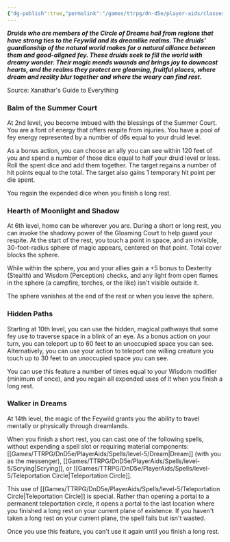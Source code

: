 ```yaml
---
{"dg-publish":true,"permalink":"/games/ttrpg/dn-d5e/player-aids/classes/class-specialisations/druid-circle-of-dreams/","tags":["TTRPG/DND/5e"],"noteIcon":""}
---
```



**_Druids who are members of the Circle of Dreams hail from regions that have strong ties to the Feywild and its dreamlike realms. The druids’ guardianship of the natural world makes for a natural alliance between them and good-aligned fey. These druids seek to fill the world with dreamy wonder. Their magic mends wounds and brings joy to downcast hearts, and the realms they protect are gleaming, fruitful places, where dream and reality blur together and where the weary can find rest._**

Source: Xanathar's Guide to Everything

### Balm of the Summer Court

At 2nd level, you become imbued with the blessings of the Summer Court. You are a font of energy that offers respite from injuries. You have a pool of fey energy represented by a number of d6s equal to your druid level.

As a bonus action, you can choose an ally you can see within 120 feet of you and spend a number of those dice equal to half your druid level or less. Roll the spent dice and add them together. The target regains a number of hit points equal to the total. The target also gains 1 temporary hit point per die spent.

You regain the expended dice when you finish a long rest.

### Hearth of Moonlight and Shadow

At 6th level, home can be wherever you are. During a short or long rest, you can invoke the shadowy power of the Gloaming Court to help guard your respite. At the start of the rest, you touch a point in space, and an invisible, 30-foot-radius sphere of magic appears, centered on that point. Total cover blocks the sphere.

While within the sphere, you and your allies gain a +5 bonus to Dexterity (Stealth) and Wisdom (Perception) checks, and any light from open flames in the sphere (a campfire, torches, or the like) isn't visible outside it.

The sphere vanishes at the end of the rest or when you leave the sphere.

### Hidden Paths

Starting at 10th level, you can use the hidden, magical pathways that some fey use to traverse space in a blink of an eye. As a bonus action on your turn, you can teleport up to 60 feet to an unoccupied space you can see. Alternatively, you can use your action to teleport one willing creature you touch up to 30 feet to an unoccupied space you can see.

You can use this feature a number of times equal to your Wisdom modifier (minimum of once), and you regain all expended uses of it when you finish a long rest.

### Walker in Dreams

At 14th level, the magic of the Feywild grants you the ability to travel mentally or physically through dreamlands.

When you finish a short rest, you can cast one of the following spells, without expending a spell slot or requiring material components: [[Games/TTRPG/DnD5e/PlayerAids/Spells/level-5/Dream\|Dream]] (with you as the messenger), [[Games/TTRPG/DnD5e/PlayerAids/Spells/level-5/Scrying\|Scrying]], or [[Games/TTRPG/DnD5e/PlayerAids/Spells/level-5/Teleportation Circle\|Teleportation Circle]].

This use of [[Games/TTRPG/DnD5e/PlayerAids/Spells/level-5/Teleportation Circle\|Teleportation Circle]] is special. Rather than opening a portal to a permanent teleportation circle, it opens a portal to the last location where you finished a long rest on your current plane of existence. If you haven't taken a long rest on your current plane, the spell fails but isn't wasted.

Once you use this feature, you can't use it again until you finish a long rest.
